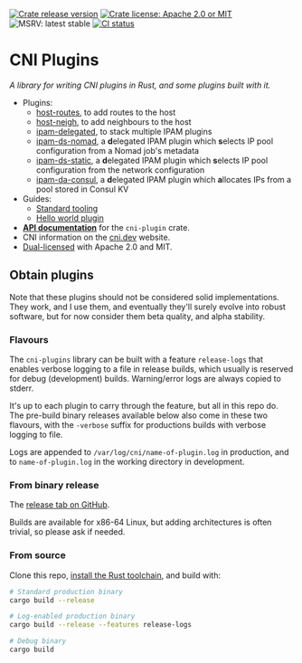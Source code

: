 [![Crate release version](https://flat.badgen.net/crates/v/cni-plugin)](https://crates.io/crates/cni-plugin)
[![Crate license: Apache 2.0 or MIT](https://flat.badgen.net/badge/license/Apache%202.0%20or%20MIT)][copyright]
![MSRV: latest stable](https://flat.badgen.net/badge/MSRV/latest%20stable/orange)
[![CI status](https://github.com/passcod/cni-plugins/actions/workflows/check.yml/badge.svg)](https://github.com/passcod/cni-plugins/actions/workflows/check.yml)

# CNI Plugins

_A library for writing CNI plugins in Rust, and some plugins built with it._

- Plugins:
  * [host-routes](./host-routes), to add routes to the host
  * [host-neigh](./host-neigh), to add neighbours to the host
  * [ipam-delegated](./ipam-delegated), to stack multiple IPAM plugins
  * [ipam-ds-nomad](./ipam-ds-nomad), a **d**elegated IPAM plugin which
    **s**elects IP pool configuration from a Nomad job's metadata
  * [ipam-ds-static](./ipam-ds-static), a **d**elegated IPAM plugin which
    **s**elects IP pool configuration from the network configuration
  * [ipam-da-consul](./ipam-da-consul), a **d**elegated IPAM plugin which
    **a**llocates IPs from a pool stored in Consul KV
- Guides:
  * [Standard tooling](./docs/Standard-Tooling.md)
  * [Hello world plugin](./docs/Plugin-Hello-World.md)
- **[API documentation][docs]** for the `cni-plugin` crate.
- CNI information on the [cni.dev](https://cni.dev) website.
- [Dual-licensed][copyright] with Apache 2.0 and MIT.

[copyright]: ./COPYRIGHT
[docs]: https://docs.rs/cni-plugin

## Obtain plugins

Note that these plugins should not be considered solid implementations. They
work, and I use them, and eventually they'll surely evolve into robust
software, but for now consider them beta quality, and alpha stability.

### Flavours

The `cni-plugins` library can be built with a feature `release-logs` that
enables verbose logging to a file in release builds, which usually is reserved
for debug (development) builds. Warning/error logs are always copied to stderr.

It's up to each plugin to carry through the feature, but all in this repo do.
The pre-build binary releases available below also come in these two flavours,
with the `-verbose` suffix for productions builds with verbose logging to file.

Logs are appended to `/var/log/cni/name-of-plugin.log` in production, and to
`name-of-plugin.log` in the working directory in development.

### From binary release

The [release tab on GitHub](https://github.com/passcod/noodle/releases).

Builds are available for x86-64 Linux, but adding architectures is often
trivial, so please ask if needed.

### From source

Clone this repo, [install the Rust toolchain](https://rustup.rs), and build
with:

```bash
# Standard production binary
cargo build --release

# Log-enabled production binary
cargo build --release --features release-logs

# Debug binary
cargo build
```
